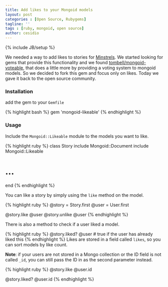 ```yaml
---
title: Add likes to your Mongoid models
layout: post
categories : [Open Source, Rubygems]
tagline: ''
tags : [ruby, mongoid, open source]
author: cesidio
---
```

{% include JB/setup %}

We needed a way to add likes to stories for <a href="http://beta.minstrels.com">Minstrels</a>. We started looking for gems that provide this functionality and we found <a href="http://github.com/tombell/mongoid-voteable">tombell/mongoid-voteable</a>, that does a little more by providing a voting system to mongoid models. So we decided to fork this gem and focus only on likes. Today we gave it back to the open source community.

<!--more-->

### Installation

add the gem to your `Gemfile`

{% highlight bash %}
gem 'mongoid-likeable'
{% endhighlight %}


### Usage

Include the `Mongoid::Likeable` module to the models you want to like.

{% highlight ruby %}
class Story
  include Mongoid::Document
  include Mongoid::Likeable

  # ...
end
{% endhighlight %}

You can like a story by simply using the `like` method on the model.

{% highlight ruby %}
@story = Story.first
@user = User.first

@story.like @user
@story.unlike @user
{% endhighlight %}

There is also a method to check if a user liked a model.

{% highlight ruby %}
@story.liked? @user # true if the user has already liked this
{% endhighlight %}
Likes are stored in a field called `likes`, so you can sort models by like count.

**Note**: if your users are not stored in a Mongo collection or the ID field is
not called `_id`, you can still pass the ID in as the second parameter instead.

{% highlight ruby %}
@story.like @user.id

@story.liked? @user.id
{% endhighlight %}
